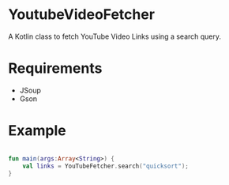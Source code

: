# YoutubeVideoFetcher
A Kotlin class to fetch YouTube Video Links using a search query.

# Requirements
<ul>
  <li> JSoup
  <li> Gson
</ul>

# Example
```kotlin

fun main(args:Array<String>) {
    val links = YouTubeFetcher.search("quicksort");
}
```
